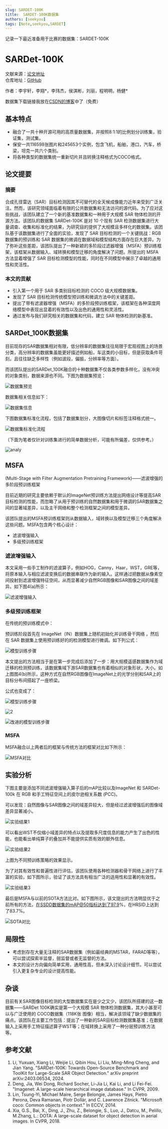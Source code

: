 ```yaml
---
slug: SARDET-100K
title:  SARDET-100K数据集
authors: [seekyou]
tags: [Note,seekyou,SARDET]
---
```

记录一下最近准备用于比赛的数据集：SARDET-100K

# SARDet-100K

<!-- truncate -->
文献来源：[论文地址](https://arxiv.org/abs/2403.06534)  
仓库地址：[GitHub](https://github.com/zcablii/SARDet_100K)

作者：李宇轩，李翔*，李玮杰，侯淇彬，刘丽，程明明，杨健*

数据集下载链接我放在[CSDN的博客](https://blog.csdn.net/qq_57906525/article/details/140043441?spm=1001.2014.3001.5502)中了（免费）
## 基本特点

- 融合了一共十种开源可用的高质量数据集，并按照8:1:1的比例划分训练集，验证集，测试集。
- 保安一共116598张图片和245653个实例，包含飞机，船舶，港口，汽车，桥梁，坦克一共六个类别。
- 将各种类型的数据集统一重新切片并且转换注释格式为COCO格式。

## 论文提要

### 摘要

合成孔径雷达（SAR）目标检测因其不可替代的全天候成像能力近年来受到广泛关注。然而，该研究领域面临着有限的公共数据集和无法访问的源代码。为了应对这些挑战，该团队建立了一个新的基准数据集和一种用于大规模 SAR 物体检测的开源方法。该团队的数据集 SARDet-100K 是对 10 个现有 SAR 检测数据集进行大量调查、收集和标准化的结果，为研究目的提供了大规模且多样化的数据集。该团队基于该数据集进行了全面的实验，发现了 SAR 目标检测的一个关键挑战：RGB 数据集的预训练和 SAR 数据集的微调在数据域和模型结构方面存在巨大差异。为了弥补这些差距，该团队提出了一种新颖的多阶段过滤器增强（MSFA）预训练框架，该框架从数据输入、域转换和模型迁移的角度解决了问题。所提出的 MSFA 方法显着增强了 SAR 目标检测模型的性能，同时在不同模型中展示了卓越的通用性和灵活性。

### 本文的贡献

- 引入第一个用于 SAR 多类别目标检测的 COCO 级大规模数据集。
- 发现了 SAR 目标检测传统模型预训练和微调方法中的关键差距。
- 提出了带有滤波器增强（MSFA）的多阶段预训练框架，该框架在各种深度网络模型中表现出显着的有效性以及出色的通用性和灵活性。
- 通过发布与我们研究相关的数据集和代码，建立 SAR 物体检测的新基准。

## SARDet_100K数据集

目前现存的SAR数据集相对有限，低分辨率的数据集往往局限于宏观视图上的场景分类，高分辨率的数据集虽能更好描述例如船，车这类的小目标，但是获取条件苛刻，且往往缺乏多样性（例如波段，偏振，分辨率等方面）。

而该团队提出的SARDet_100K融合的十种数据集不仅各类参数多样化，没有冲突的对象类别，数据来源也不同。下图为数据集预览：

![数据集预览](https://img-blog.csdnimg.cn/direct/50185b3037da4fae99dc67c9e352982c.png)

数据集相关信息如下：

![数据集信息](https://img-blog.csdnimg.cn/direct/97d4978f37d547e2a90daeef11f86eea.png)

下图数据集标准化流程，包括了数据集划分，大图像切片和标签注释格式统一。

![数据集标准化流程](https://img-blog.csdnimg.cn/direct/5be9cf9465804c4da63b4a167ea56f54.png)

（下面为笔者仅针对训练集进行的简单数据分析，可能有所偏差，仅供参考。）

![analy](https://img-blog.csdnimg.cn/direct/06eac988849e454582308f39abe9f18c.png)

## MSFA 
(Multi-Stage with Filter Augmentation Pretraining Framework)——滤波增强的多阶段预训练框架

目前近期的研究主要依赖于默认的ImageNet预训练方法提出网络设计等提高SAR目标检测的性能，而忽略了从用于预训练的自然数据集和用于微调的SAR数据集之间的显著域差异，以及主干网络和整个检测框架之间的模型差异。

该团队提出的MSFA预训练框架则从数据输入，域转换以及模型迁移三个角度解决这些问题。MSFA包含两个核心设计：

- 滤波增强输入
- 多级预训练框架

### 滤波增强输入

本文采用一些手工制作的滤波算子，例如HOG，Canny，Haar，WST，GRE等，将原本输入与相应滤波变换后的数据串联作为新的输入。这样通过把数据从像素空间投射到滤波增强特征空间，从而显著减少自然RGB图像和SAR图像之间的域差异。如下图4(a)所示：

![滤波增强输入](https://img-blog.csdnimg.cn/direct/264ab5e0fc9341afa9bd5dac08f9181c.png)

### 多级预训练框架

在传统的预训练模式中：

预训练阶段首先在 ImageNet（IN）数据集上随机初始化并训练骨干网络 ，然后在 SAR 数据集上使用预训练好的的检测模型进行微调。如下列公式：

![模型训练步骤](https://latex.csdn.net/eq?%5Clabel%20%7Beqn%3A2%7D%20B%20%3D%20%5Ctext%20%7BTrain%7D_%7Bcls%7D%28B_%7B%5Ctheta%20%7D%29%28D_%7BIN%7D%29%20%5Ctext%20%7B%2C%7D)

本文提出的方法相当于是在第一步完成后添加了一步：用大规模遥感数据集作为域迁移的检测预训练，该数据集域下游SAR数据集也有着相似的对象形状，大小。如上图图4(b)所示，这种方式在自然RGB图像在ImageNet上的光学分别和SAR上的目标分布间搭起了一座桥梁。

公式也变成了：

![模型训练步骤](https://latex.csdn.net/eq?%5Clabel%20%7Beqn%3A2%7D%20B%20%3D%20%5Ctext%20%7BTrain%7D_%7Bcls%7D%28B_%7B%5Ctheta%20%7D%29%28D_%7BIN%7D%29%20%5Ctext%20%7B%2C%7D)

![2](https://latex.csdn.net/eq?%5Clabel%20%7Beqn%3A5%7D%20A%27%20%3D%20%5Ctext%20%7BTrain%7D_%7Bdet%7D%28A_B%29%28D_%7BRS%7D%29%20%5Ctext%20%7B.%7D)

![改进的模型训练步骤](https://latex.csdn.net/eq?%5Clabel%20%7Beqn%3A5%7D%20A%27%20%3D%20%5Ctext%20%7BTrain%7D_%7Bdet%7D%28A_B%29%28D_%7BRS%7D%29%20%5Ctext%20%7B.%7D)


### MSFA

MSFA融合以上两者后的框架与传统方法的框架对比如下所示：

![MSFA对比](https://img-blog.csdnimg.cn/direct/3fe7b996325743f6b643746155b325d1.png)

## 实验分析

下图主要是添加不同滤波增强输入算子后的mAP比较以及ImageNet 和 SARDet-100k 在 RGB 和手工特征空间上的皮尔逊相关系数 (PCC)。

可以发现：自然图像与SAR图像之间的域差异较大，但是经过滤波增强后的图像域差异显著减小。

![实验结果1](https://img-blog.csdnimg.cn/direct/a3b50b52cee347498840d25ad954dd9b.png)

可以看出WST不仅缩小域差异的特点以及提取多尺度信息的能力产生了出色的性能，也能看出单纯算子的叠加并不能提供实质有效的额外信息。

![实验结果2](https://img-blog.csdnimg.cn/direct/a94a432b763e4c0682a9954e6b195aee.png)

上图为不同预训练策略的效果显示。

为了对其有效性和普遍性进行评估，该团队使用各种检测器和骨干网络上进行了丰富的实验，如下图所示，验证了该方法具有相当广泛的适用性和显著的有效性。

![实验结果3](https://img-blog.csdnimg.cn/direct/a3473b658c104f59b56af8f23d57c5cc.png)

最后是MSFA与以前的SOTA方法比对。如下图所示，该文提出的方法明显优于之前所有的方法，在SSDD数据集的mAP@50指标达到了97.9%，在HRSID上达到了83.7%。

![SOTA对比](https://img-blog.csdnimg.cn/direct/461353f448ce40ec81b2df029e892be2.png)

## 局限性

- 考虑到存在大量无注释的SAR数据集（例如最经典的MSTAR，FARAD等等），可以尝试探索半监督，弱监督或者无监督的方法。
- 本文的设计方向偏向简单实用，通用性高，但未深入讨论设计细节。可以尝试引入更复杂专业的设计提高性能。

## 杂谈

目前有关SAR图像目标检测的大型数据集实在是少之又少，该团队所搭建的这一数据集——SARDet 100K确实是第一个大规模 SAR 物体检测数据集，其大小甚至可以与广泛使用的 COCO数据集（118K张 图像）相当，解决该领域了缺少数据集的痛点。该团队在主要工作包括：提出了一种新的SAR目标检测数据集基准；在数据输入上采用手工特征描述算子WST等；在域转换上采用了一种分层预训练方法等。

## 参考文献

1. Li, Yuxuan, Xiang Li, Weijie Li, Qibin Hou, Li Liu, Ming-Ming Cheng, and Jian Yang. "SARDet-100K: Towards Open-Source Benchmark and ToolKit for Large-Scale SAR Object Detection." arXiv preprint arXiv:2403.06534, 2024.
2. Deng, Jia, Wei Dong, Richard Socher, Li-Jia Li, Kai Li, and Li Fei-Fei. "Imagenet: A large-scale hierarchical image database." In CVPR, 2009.
3. Lin, Tsung-Yi, Michael Maire, Serge Belongie, James Hays, Pietro Perona, Deva Ramanan, Piotr Dollár, and C. Lawrence Zitnick. "Microsoft coco: Common objects in context." In ECCV, 2014.
4. Xia, G.S., Bai, X., Ding, J., Zhu, Z., Belongie, S., Luo, J., Datcu, M., Pelillo, M.Zhang, L.: DOTA: A large-scale dataset for object detection in aerial images. In CVPR, 2018.

